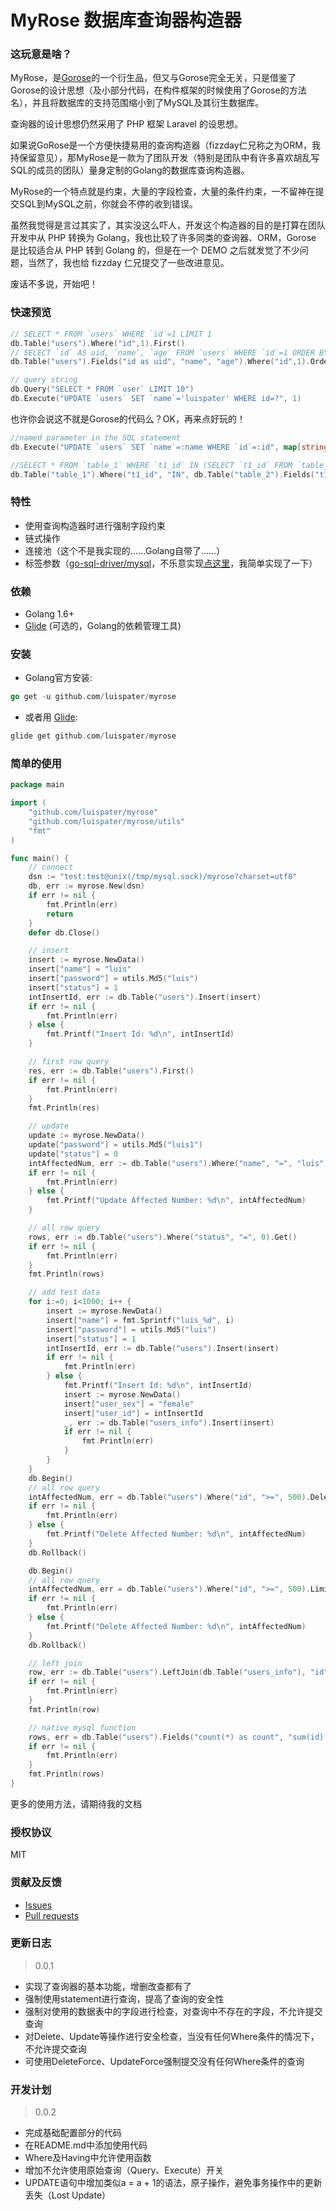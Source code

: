 # MyRose 数据库查询器构造器

### 这玩意是啥？

MyRose，是[Gorose](https://github.com/gohouse/gorose)的一个衍生品，但又与Gorose完全无关，只是借鉴了Gorose的设计思想（及小部分代码，在构件框架的时候使用了Gorose的方法名），并且将数据库的支持范围缩小到了MySQL及其衍生数据库。

查询器的设计思想仍然采用了 PHP 框架 Laravel 的设思想。

如果说GoRose是一个方便快捷易用的查询构造器（fizzday仁兄称之为ORM，我持保留意见），那MyRose是一款为了团队开发（特别是团队中有许多喜欢胡乱写SQL的成员的团队）量身定制的Golang的数据库查询构造器。

MyRose的一个特点就是约束，大量的字段检查，大量的条件约束，一不留神在提交SQL到MySQL之前，你就会不停的收到错误。

虽然我觉得是言过其实了，其实没这么吓人，开发这个构造器的目的是打算在团队开发中从 PHP 转换为 Golang，我也比较了许多同类的查询器、ORM，Gorose 是比较适合从 PHP 转到 Golang 的，但是在一个 DEMO 之后就发觉了不少问题，当然了，我也给 fizzday 仁兄提交了一些改进意见。

废话不多说，开始吧！

### 快速预览

```go
// SELECT * FROM `users` WHERE `id`=1 LIMIT 1
db.Table("users").Where("id",1).First()
// SELECT `id` AS uid, `name`, `age` FROM `users` WHERE `id`=1 ORDER BY `id` DESC, `name` ASC LIMIT 10
db.Table("users").Fields("id as uid", "name", "age").Where("id",1).Order("id", "desc").Order("name").Limit(10).Get()

// query string
db.Query("SELECT * FROM `user` LIMIT 10")
db.Execute("UPDATE `users` SET `name`='luispater' WHERE id=?", 1)
```

也许你会说这不就是Gorose的代码么？OK，再来点好玩的！
```go
//named parameter in the SQL statement 
db.Execute("UPDATE `users` SET `name`=:name WHERE `id`=:id", map[string]interface{}{"name":"luispater", "id":3})

//SELECT * FROM `table_1` WHERE `t1_id` IN (SELECT `t1_id` FROM `table_2` WHERE `t2_id` IN (1, 2))
db.Table("table_1").Where("t1_id", "IN", db.Table("table_2").Fields("t1_id").Where("t2_id", "IN", []int{1, 2}))
```

### 特性

- 使用查询构造器时进行强制字段约束
- 链式操作
- 连接池（这个不是我实现的……Golang自带了……）
- 标签参数（[go-sql-driver/mysql](https://github.com/go-sql-driver/mysql)，不乐意实现[点这里](https://github.com/go-sql-driver/mysql/issues/561)，我简单实现了一下）


### 依赖

- Golang 1.6+
- [Glide](https://glide.sh) (可选的，Golang的依赖管理工具)

### 安装

- Golang官方安装:  
```go
go get -u github.com/luispater/myrose
```
- 或者用 [Glide](https://glide.sh):  
```go
glide get github.com/luispater/myrose
```

### 简单的使用
```go
package main

import (
	"github.com/luispater/myrose"
	"github.com/luispater/myrose/utils"
	"fmt"
)

func main() {
	// connect
	dsn := "test:test@unix(/tmp/mysql.sock)/myrose?charset=utf8"
	db, err := myrose.New(dsn)
	if err != nil {
		fmt.Println(err)
		return
	}
	defer db.Close()

	// insert
	insert := myrose.NewData()
	insert["name"] = "luis"
	insert["password"] = utils.Md5("luis")
	insert["status"] = 1
	intInsertId, err := db.Table("users").Insert(insert)
	if err != nil {
		fmt.Println(err)
	} else {
		fmt.Printf("Insert Id: %d\n", intInsertId)
	}

	// first row query
	res, err := db.Table("users").First()
	if err != nil {
		fmt.Println(err)
	}
	fmt.Println(res)

	// update
	update := myrose.NewData()
	update["password"] = utils.Md5("luis1")
	update["status"] = 0
	intAffectedNum, err := db.Table("users").Where("name", "=", "luis").Update(update)
	if err != nil {
		fmt.Println(err)
	} else {
		fmt.Printf("Update Affected Number: %d\n", intAffectedNum)
	}

	// all row query
	rows, err := db.Table("users").Where("status", "=", 0).Get()
	if err != nil {
		fmt.Println(err)
	}
	fmt.Println(rows)

	// add test data
	for i:=0; i<1000; i++ {
		insert := myrose.NewData()
		insert["name"] = fmt.Sprintf("luis_%d", i)
		insert["password"] = utils.Md5("luis")
		insert["status"] = 1
		intInsertId, err := db.Table("users").Insert(insert)
		if err != nil {
			fmt.Println(err)
		} else {
			fmt.Printf("Insert Id: %d\n", intInsertId)
			insert := myrose.NewData()
			insert["user_sex"] = "female"
			insert["user_id"] = intInsertId
			_, err := db.Table("users_info").Insert(insert)
			if err != nil {
				fmt.Println(err)
			}
		}
	}
	db.Begin()
	// all row query
	intAffectedNum, err = db.Table("users").Where("id", ">=", 500).Delete()
	if err != nil {
		fmt.Println(err)
	} else {
		fmt.Printf("Delete Affected Number: %d\n", intAffectedNum)
	}
	db.Rollback()

	db.Begin()
	// all row query
	intAffectedNum, err = db.Table("users").Where("id", ">=", 500).Limit(50).Delete()
	if err != nil {
		fmt.Println(err)
	} else {
		fmt.Printf("Delete Affected Number: %d\n", intAffectedNum)
	}
	db.Rollback()

	// left join
	row, err := db.Table("users").LeftJoin(db.Table("users_info"), "id", "user_id").Where("id", "=", 101).First()
	if err != nil {
		fmt.Println(err)
	}
	fmt.Println(row)

	// native mysql function
	rows, err = db.Table("users").Fields("count(*) as count", "sum(id) as sum").Group("password").Having("sum", ">", 1).Get()
	if err != nil {
		fmt.Println(err)
	}
	fmt.Println(rows)
}
```
更多的使用方法，请期待我的文档

### 授权协议

MIT

### 贡献及反馈

- [Issues](https://github.com/luispater/myrose/issues)
- [Pull requests](https://github.com/luispater/myrose/pulls)

### 更新日志

> 0.0.1

- 实现了查询器的基本功能，增删改查都有了
- 强制使用statement进行查询，提高了查询的安全性
- 强制对使用的数据表中的字段进行检查，对查询中不存在的字段，不允许提交查询
- 对Delete、Update等操作进行安全检查，当没有任何Where条件的情况下，不允许提交查询
- 可使用DeleteForce、UpdateForce强制提交没有任何Where条件的查询

### 开发计划

> 0.0.2

- 完成基础配置部分的代码
- 在README.md中添加使用代码
- Where及Having中允许使用函数
- 增加不允许使用原始查询（Query、Execute）开关
- UPDATE语句中增加类似a = a + 1的语法，原子操作，避免事务操作中的更新丢失（Lost Update）